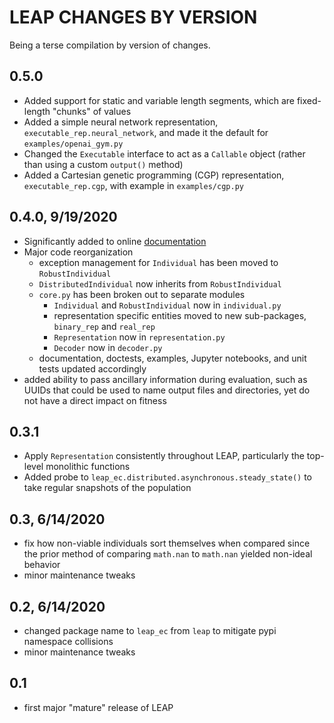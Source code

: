 # LEAP CHANGES BY VERSION

Being a terse compilation by version of changes.

## 0.5.0

* Added support for static and variable length segments, which are fixed-length "chunks" of values
* Added a simple neural network representation, `executable_rep.neural_network`, and made it the default for `examples/openai_gym.py`
* Changed the `Executable` interface to act as a `Callable` object (rather than using a custom `output()` method)
* Added a Cartesian genetic programming (CGP) representation, `executable_rep.cgp`, with example in `examples/cgp.py`

## 0.4.0, 9/19/2020

* Significantly added to online [documentation](https://leap-gmu.readthedocs.io/en/latest/index.html)
* Major code reorganization
    * exception management for `Individual` has been moved to `RobustIndividual`
    * `DistributedIndividual` now inherits from `RobustIndividual`
    * `core.py` has been broken out to separate modules
        * `Individual` and `RobustIndividual` now in `individual.py`
        * representation specific entities moved to new sub-packages, `binary_rep`
          and `real_rep`
        * `Representation` now in `representation.py`
        * `Decoder` now in `decoder.py`
    * documentation, doctests, examples, Jupyter notebooks, and unit tests updated accordingly 
* added ability to pass ancillary information during evaluation, such as UUIDs
  that could be used to name output files and directories, yet do not have a 
  direct impact on fitness

## 0.3.1

* Apply `Representation` consistently throughout LEAP, particularly the top-level monolithic functions
* Added probe to `leap_ec.distributed.asynchronous.steady_state()` to take regular snapshots of the population

## 0.3, 6/14/2020

* fix how non-viable individuals sort themselves when compared since the prior method of comparing `math.nan` to `math.nan` yielded non-ideal behavior 
* minor maintenance tweaks

## 0.2, 6/14/2020

* changed package name to `leap_ec` from `leap` to mitigate pypi namespace collisions
* minor maintenance tweaks

## 0.1

* first major "mature" release of LEAP
